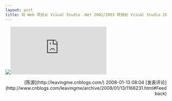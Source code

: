```yaml
---
layout: post
title: 将 Web 项目从 Visual Studio .Net 2002/2003 转换到 Visual Studio 2005 的分步指南
---
```

![](aggbug/2040248.aspx)![](http://www.cnblogs.com/leavingme/aggbug/1166231.html)

<div align="right">[陈源](http://leavingme.cnblogs.com/) 2008-01-13 08:04 [发表评论](http://www.cnblogs.com/leavingme/archive/2008/01/13/1166231.html#Feedback)</div>